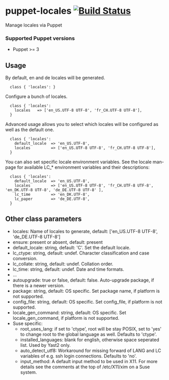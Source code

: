 # puppet-locales [![Build Status](https://secure.travis-ci.org/saz/puppet-locales.png)](https://travis-ci.org/saz/puppet-locales)

Manage locales via Puppet

### Supported Puppet versions
* Puppet >= 3

## Usage

By default, en and de locales will be generated.

```
  class { 'locales': }
```

Configure a bunch of locales.

```
  class { 'locales': 
    locales   => ['en_US.UTF-8 UTF-8', 'fr_CH.UTF-8 UTF-8'],
  }
```

Advanced usage allows you to select which locales will be configured as well as the default one.


```
  class { 'locales':
    default_locale  => 'en_US.UTF-8',
    locales         => ['en_US.UTF-8 UTF-8', 'fr_CH.UTF-8 UTF-8'],
  }
```

You can also set specific locale environment variables. See the locale man-page
for available LC_* environment variables and their descriptions:

```
  class { 'locales':
    default_locale  => 'en_US.UTF-8',
    locales         => ['en_US.UTF-8 UTF-8', 'fr_CH.UTF-8 UTF-8', 'en_DK.UTF-8 UTF-8', 'de_DE.UTF-8 UTF-8' ],
    lc_time         => 'en_DK.UTF-8',
    lc_paper        => 'de_DE.UTF-8',
  }
```

## Other class parameters
* locales: Name of locales to generate, default: ['en_US.UTF-8 UTF-8', 'de_DE.UTF-8 UTF-8']
* ensure: present or absent, default: present
* default_locale: string, default: 'C'. Set the default locale.
* lc_ctype: string, default: undef. Character classification and case conversion.
* lc_collate: string, default: undef. Collation order.
* lc_time: string, default: undef. Date and time formats.
* ...
* autoupgrade: true or false, default: false. Auto-upgrade package, if there is a newer version.
* package: string, default: OS specific. Set package name, if platform is not supported.
* config_file: string, default: OS specific. Set config_file, if platform is not supported.
* locale_gen_command: string, default: OS specific. Set locale_gen_command, if platform is not supported.
* Suse specific:
  * root_uses_lang: if set to 'ctype', root will be stay POSIX, set to 'yes' to change root to the global language as well. Defaults to 'ctype'.
  * installed_languages: blank for english, otherwise space seperated list.  Used by Yast2 only.
  * auto_detect_utf8: Workaround for missing forward of LANG and LC variables of e.g. ssh login connections.  Defaults to 'no'.
  * input_method: A default input method to be used in X11. For more details see the comments at the top of /etc/X11/xim on a Suse system.
